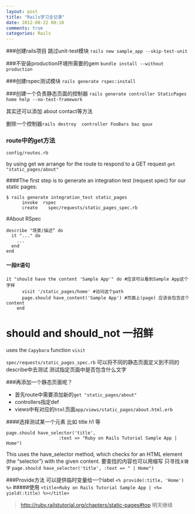 ```yaml
---
layout: post
title: "Rails学习全记录"
date: 2012-08-22 00:10
comments: true
categories: Rails
---
```


###创建rails项目 跳过unit-test模块
`rails new sample_app --skip-test-unit`

###不安装production环境所需要的gem
`bundle install --without production`

###创建rspec测试模块
`rails generate rspec:install`

###创建一个负责静态页面的控制器
`rails generate controller StaticPages home help --no-test-framework`

其实还可以添加 about contact等方法

删除一个控制器`rails destroy  controller FooBars baz quux`
<!-- more -->
### route中的get方法
`config/routes.rb`

by using get we arrange for the route to respond to a GET request
`get "static_pages/about"`

####The first step is to generate an integration test (request spec) for our static pages:
``` 
$ rails generate integration_test static_pages
      invoke  rspec
      create    spec/requests/static_pages_spec.rb
```

#About RSpec

```
describe "场景/描述“ do
  it "..." do
    ...
  end
end
```

#### 一段it语句
```
it "should have the content 'Sample App'" do #应该可以看到Sample App这个字样
      visit '/static_pages/home' #访问这个path
      page.should have_content('Sample App') #页面上(page) 应该会包含这个content
    end
```

# should and should_not 一招鲜

uses the `Capybara` function `visit `

`spec/requests/static_pages_spec.rb` 可以将不同的静态页面定义到不同的describe中去测试 测试指定页面中是否包含什么文字

###再添加一个静态页面呢？
* 首先route中需要添加新的`get "static_pages/about"`
* controllers指定def
* views中有对应的`html`页面`app/views/static_pages/about.html.erb`

####选择测试某一个元素 比如 title h1 等
```
page.should have_selector('title',
                    :text => "Ruby on Rails Tutorial Sample App | Home")
```
This uses the have_selector method, which checks for an HTML element (the “selector”) with the given content.
要查找的内容也可以用缩写 只寻找`关键字`
`page.should have_selector('title', :text => " | Home")`

###Provide方法 可以提供临时变量给一个label
`<% provide(:title, 'Home') %>`
#####使用
`<title>Ruby on Rails Tutorial Sample App | <%= yield(:title) %></title>`

>http://ruby.railstutorial.org/chapters/static-pages#top 明天继续


